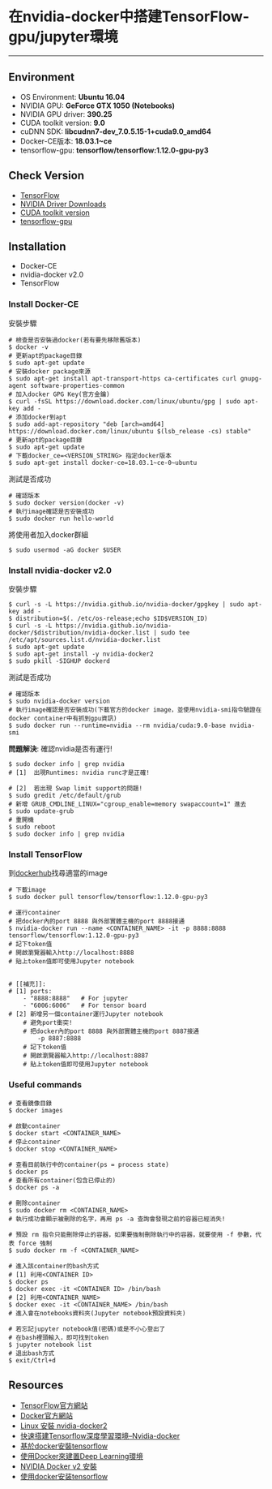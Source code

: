 # 在nvidia-docker中搭建TensorFlow-gpu/jupyter環境
---
## Environment
- OS Environment: **Ubuntu 16.04**
- NVIDIA GPU: **GeForce GTX 1050 (Notebooks)**
- NVIDIA GPU driver: **390.25**
- CUDA toolkit version: **9.0**
- cuDNN SDK: **libcudnn7-dev_7.0.5.15-1+cuda9.0_amd64**
- Docker-CE版本: **18.03.1~ce**
- tensorflow-gpu: **tensorflow/tensorflow:1.12.0-gpu-py3**

## Check Version
- [TensorFlow](https://www.tensorflow.org/install/gpu?hl=zh_tw)
- [NVIDIA Driver Downloads](https://www.nvidia.com/download/index.aspx?lang=en-us)
- [CUDA toolkit version](https://docs.nvidia.com/deploy/cuda-compatibility/index.html#binary-compatibility__table-toolkit-driver)
- [tensorflow-gpu](https://www.tensorflow.org/install/source?hl=zh-cn#linux)

## Installation
- Docker-CE
- nvidia-docker v2.0
- TensorFlow

### Install Docker-CE
安裝步驟

	# 檢查是否安裝過docker(若有要先移除舊版本) 
	$ docker -v 
	# 更新apt的package目錄
	$ sudo apt-get update
	# 安裝docker package來源
    $ sudo apt-get install apt-transport-https ca-certificates curl gnupg-agent software-properties-common
    # 加入docker GPG Key(官方金鑰)
    $ curl -fsSL https://download.docker.com/linux/ubuntu/gpg | sudo apt-key add -
	# 添加docker到apt
    $ sudo add-apt-repository "deb [arch=amd64] https://download.docker.com/linux/ubuntu $(lsb_release -cs) stable"
	# 更新apt的package目錄
	$ sudo apt-get update
	# 下載docker_ce=<VERSION_STRING> 指定docker版本
	$ sudo apt-get install docker-ce=18.03.1~ce-0~ubuntu
測試是否成功

	# 確認版本
	$ sudo docker version(docker -v)
	# 執行image確認是否安裝成功
	$ sudo docker run hello-world
將使用者加入docker群組 

	$ sudo usermod -aG docker $USER

### Install nvidia-docker v2.0
安裝步驟

	$ curl -s -L https://nvidia.github.io/nvidia-docker/gpgkey | sudo apt-key add -
	$ distribution=$(. /etc/os-release;echo $ID$VERSION_ID)
	$ curl -s -L https://nvidia.github.io/nvidia-docker/$distribution/nvidia-docker.list | sudo tee /etc/apt/sources.list.d/nvidia-docker.list
	$ sudo apt-get update
	$ sudo apt-get install -y nvidia-docker2 
	$ sudo pkill -SIGHUP dockerd 
測試是否成功

	# 確認版本
	$ sudo nvidia-docker version
	# 執行image確認是否安裝成功(下載官方的docker image，並使用nvidia-smi指令驗證在docker container中有抓到gpu資訊)
	$ sudo docker run --runtime=nvidia --rm nvidia/cuda:9.0-base nvidia-smi 
**問題解決**: 確認nvidia是否有運行!
    
	$ sudo docker info | grep nvidia
	# [1]  出現Runtimes: nvidia runc才是正確!
	
    # [2]  若出現 Swap limit support的問題!
    $ sudo gredit /etc/default/grub
	# 新增 GRUB_CMDLINE_LINUX="cgroup_enable=memory swapaccount=1" 進去
	$ sudo update-grub
	# 重開機	
    $ sudo reboot
	$ sudo docker info | grep nvidia

### Install TensorFlow
到[dockerhub](https://hub.docker.com/search?type=image)找尋適當的image
	
	# 下載image
    $ sudo docker pull tensorflow/tensorflow:1.12.0-gpu-py3
	
	# 運行container
	# 把docker內的port 8888 與外部實體主機的port 8888接通
	$ nvidia-docker run --name <CONTAINER_NAME>	-it -p 8888:8888 tensorflow/tensorflow:1.12.0-gpu-py3
	# 記下token值
	# 開啟瀏覽器輸入http://localhost:8888
    # 貼上token值即可使用Jupyter notebook

	
	# [[補充]]:
	# [1] ports:
		- "8888:8888"   # For jupyter
		- "6006:6006"   # For tensor board
	# [2] 新增另一個container運行Jupyter notebook
		# 避免port衝突!
		# 把docker內的port 8888 與外部實體主機的port 8887接通
	  		-p 8887:8888
		# 記下token值
		# 開啟瀏覽器輸入http://localhost:8887
		# 貼上token值即可使用Jupyter notebook

### Useful commands	
	
	# 查看鏡像目錄
	$ docker images
	
	# 啟動container
	$ docker start <CONTAINER_NAME>
	# 停止container
	$ docker stop <CONTAINER_NAME>

	# 查看目前執行中的container(ps = process state)
	$ docker ps
	# 查看所有container(包含已停止的)
	$ docker ps -a

	# 刪除container
	$ sudo docker rm <CONTAINER_NAME>
	# 執行成功會顯示被刪除的名字，再用 ps -a 查詢會發現之前的容器已經消失!

	# 預設 rm 指令只能刪除停止的容器，如果要強制刪除執行中的容器，就要使用 -f 參數，代表 force 強制
	$ sudo docker rm -f <CONTAINER_NAME>	

	# 進入該container的bash方式
	# [1] 利用<CONTAINER ID>
	$ docker ps
	$ docker exec -it <CONTAINER ID> /bin/bash
	# [2] 利用<CONTAINER_NAME>
	$ docker exec -it <CONTAINER_NAME> /bin/bash
	# 進入會在notebooks資料夾(Jupyter notebook預設資料夾)

	# 若忘記jupyter notebook值(密碼)或是不小心登出了
	# 在bash裡頭輸入，即可找到token
	$ jupyter notebook list
	# 退出bash方式
	$ exit/Ctrl+d

## Resources
- [TensorFlow官方網站](https://www.tensorflow.org/install/docker)
- [Docker官方網站](https://docs.docker.com/install/linux/docker-ce/ubuntu/)
- [Linux 安裝 nvidia-docker2](https://roy051023.github.io/2019/02/25/Ubuntu-Install-Nvidia-Docker2/)
- [快速搭建Tensorflow深度學習環境–Nvidia-docker](https://darren1231.pixnet.net/blog/post/349736695)
- [基於docker安裝tensorflow](https://juejin.im/post/5a8fea695188257a7450cb4c)
- [使用Docker來建置Deep Learning環境](https://medium.com/@minyuantseng/%E4%BD%BF%E7%94%A8docker%E4%BE%86%E5%BB%BA%E7%BD%AEdeep-learning%E7%92%B0%E5%A2%83-171d35632840)
- [NVIDIA Docker v2 安裝](https://ellis-wu.github.io/2018/03/02/nvidia-docker-installation/)
- [使用docker安装tensorflow](https://www.jianshu.com/p/478750c45e68)
